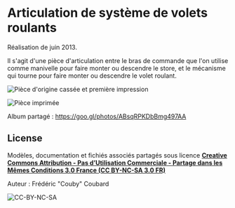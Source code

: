 # Articulation de système de volets roulants

Réalisation de juin 2013.

Il s'agit d'une pièce d'articulation entre le bras de commande que l'on utilise comme manivelle pour faire monter ou descendre le store, et le mécanisme qui tourne pour faire monter ou descendre le volet roulant.

![Pièce d'origine cassée et première impression](https://lh3.googleusercontent.com/W8iRLqLP8p6CeD0MEyqwnLOh8CXRP80GIXRzC-k1M7ZLMXHK4ynqt0rsQpX0LJL0M3Ys4iZ6avfGqGWSnzLdgf2Folg3n1MekQiQSEPod5V1839swvPQxkT1xm_1_UdR9OJi4K4aWqhSr9Ul_DeVHjUFnhui2aMWNbI3BrO-NEUKLJJdIY0kUtoEFqMRp90pvkfpixaUfVHwoGiAuP4DOAmAMBTCCNL50mkG0GAGXL9dH1VJFOo2wv1nFH9Oho42qBoVDoT19LfXxI78jRkaSkudc-cN9naG6rAgGvJJVaULlLzfgtBC2hEXkeIvwSMnIz3qh72AjL4k-uIipFnrTEKuQpMvnMDpRgTst5DwFnIxIo88fu2JVnRVY_bWirDBygOoX9vNsQcu_famvHbe6AQ44UdcojngJQmetLSLwNyYHqp6KARgRymmI2If1nl43bKUEy-RGPeXOXN0hl3C4lesM0IuZ74nAzPqHw9eStg_Ybsem2JR5QkyK-HRL2V_dRXM5bZqSP0GmUbEwv-MldCBH9eYGGfVS8fSqr44kS2EIygyVVpS1_h1lxFzx1KPT08faHrGIj5S8bO0um2U5H65UPVklnub8YIVVwB7iXqFKgT8D9caAx3mNCdMfNDOPsrqpXY_ZtLF5qiBfJUQkNn-T8GMhf6s4fiht7U_Yw=w931-h698-no)

![Pièce imprimée](https://lh3.googleusercontent.com/NQm3d_wF6xerd_T-1w_TzacXhcWZBV3zjVr_9ojVXVzok6CFoWcB9pusCnW0zxnMdetJZFOMrXGu40iexq71BOT-UJgiSZMUCa5kqDWWcU-P5I0Yraaf7ri1wwfNsXtSzejuLd4fn83ItoCOzJ_bMmVLpmbk4Kw98TRmgfuaCrzc6S-oRGsVF4EtnEyiVcpH94Cl-XvP1GLsmkVyYLfLOhJpwNk_u8yHlsuoiRwBEAzNkX8DPLEe5XVMvXR6cHRZ3XNF3Kd15QxVo9qyAU5j3svvXZxeGafJi87e2iNlrYqw6d8NutdbABXDoqhgBYmIRHwwN3NoOqqgFMte8fcu_LFPSzS33IpPqmWKDejg4i82uYfFqzrbKw5eKykMidLXJKKeOZrRyk5GNcP9fdV76tCCgYo6K1dWpVLCieKSIG7hNn6BJSJ-r_aiTr4Veb9srElDNGbIAkUH3ovYOeQPSBAACgr-d4LtKJwmR9ULedSRnwoQPsk7djsQ1DpE9vzNpu7kVfcs-SlhI73F0fjLlZFUDeSmWw4lSXtCHnla0eE11DCFmGmUig7fgra9IUgMiEmpitPgNdvJbLWXrNxTZiIRayYBn-2-AeFPDbNI7nJ6AMYtkHKfdCPTXYc78dwJP-kOshSatbFop3O2hf4nqy6Xe0O-m33_rul9JVOCEQ=w680-h698-no)

Album partagé : https://goo.gl/photos/ABsqRPKDbBmg497AA

## License

Modèles, documentation et fichiés associés partagés sous licence [**Creative Commons Attribution - Pas d’Utilisation Commerciale - Partage dans les Mêmes Conditions 3.0 France (CC BY-NC-SA 3.0 FR)**](https://creativecommons.org/licenses/by-nc-sa/3.0/fr)

Auteur : Frédéric "Couby" Coubard

![CC-BY-NC-SA](https://i.creativecommons.org/l/by-nc-sa/3.0/nl/88x31.png)

